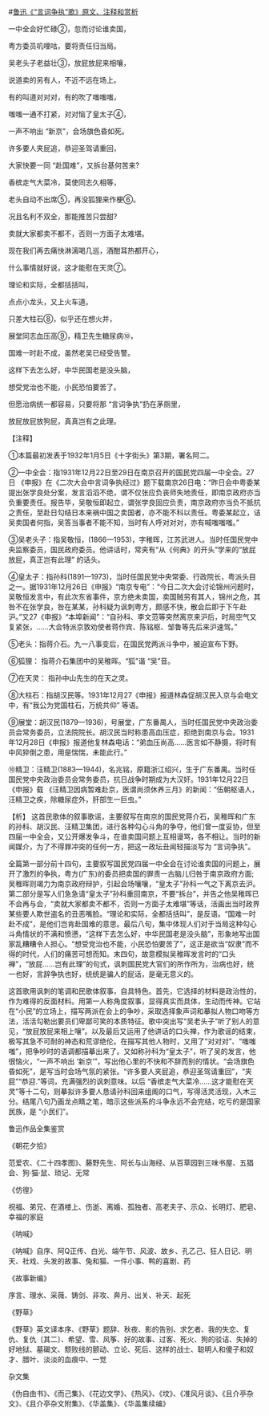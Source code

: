 #[鲁迅《“言词争执”歌》原文、注释和赏析](https://www.vrrw.net/wx/9319.html)

一中全会好忙碌②，忽而讨论谁卖国，

粤方委员叽哩咕，要将责任归当局。

吴老头子老益壮③，放屁放屁来相嚷，

说道卖的另有人，不近不远在场上。

有的叫道对对对，有的吹了嗤嗤嗤，

嗤嗤一通不打紧，对对恼了皇太子④，

一声不响出 “新京”，会场旗色昏如死。

许多要人夹屁追，恭迎圣驾请重回，

大家快要一同 “赴国难”，又拆台基何苦来?

香槟走气大菜冷，莫使同志久相等，

老头自动不出席⑤，再没狐狸来作梗⑥。

况且名利不双全，那能推苦只尝甜?

卖就大家都卖不都不，否则一方面子太难堪。

现在我们再去痛快淋漓喝几巡，酒酣耳热都开心，

什么事情就好说，这才能慰在天灵⑦。

理论和实际，全都括括叫，

点点小龙头，又上火车道。

只差大柱石⑧，似乎还在想火并，

展堂同志血压高⑨，精卫先生糖尿病⑩，

国难一时赴不成，虽然老吴已经受告警。

这样下去怎么好，中华民国老是没头脑，

想受党治也不能，小民恐怕要苦了。

但愿治病统一都容易，只要将那 “言词争执”扔在茅厕里，

放屁放屁放狗屁，真真岂有之此理。

【注释】

①本篇最初发表于1932年1月5日《十字街头》第3期，署名阿二。

②一中全会：指1931年12月22日至29日在南京召开的国民党四届一中全会。27日 《申报》在《二次大会中言词争执经过》题下载南京26日电：“昨日会中粤委某提出张学良处分案，发言滔滔不绝，谓不仅张应负丧师失地责任，即南京政府亦当负重要责任。报告毕，吴敬恒即起立，谓张学良固应负责，南京政府亦当负不抵抗之责任，至赴日勾结日本来祸中国之卖国者，亦不能不科以责任。粤委某起立，诘吴卖国者何指，吴答当事者不能不知，当时有人呼对对对，亦有喊嗤嗤嗤。”

③吴老头子：指吴敬恒，(1866—1953)，字稚晖，江苏武进人。当时任国民党中央监察委员，国民政府委员。他讲话时，常夹有“从《何典》的开头”学来的“放屁放屁，真正岂有此理” 的话头。

④皇太子：指孙科(1891—1973)，当时任国民党中央常委、行政院长，粤派头目之一。据1931年12月26日《申报》“南京专电”：“今日二次大会讨论锦州问题时，吴敬恒发言中，有此次东省事件，京方绝未卖国，卖国贼另有其人，锦州之危，其咎不在张学良，咎在某某，孙科疑为讽刺粤方，颇感不快，散会后即于下午赴沪。”又27《申报》“本埠新闻”：“自孙科、李文范等突然离京来沪后，时局空气又复紧张，……大会特派京敦劝使者蒋作宾、陈铭枢、邹鲁等先后来沪速驾。”



⑤老头：指蒋介石。九一八事变后，在国民党两派斗争中，被迫宣布下野。

⑥狐狸： 指蒋介石集团中的吴稚晖。“狐”谐 “吴”音。

⑦在天灵： 指孙中山先生的在天之灵。

⑧大柱石：指胡汉民等。1931年12月27《申报》报道林森促胡汉民入京与会电文中，有“我公为党国柱石，万统共仰” 等语。

⑨展堂：胡汉民(1879—1936)，号展堂，广东番禺人，当时任国民党中央政治委员会常务委员，立法院院长。胡汉民当时称患高血压症，拒绝到南京与会。1931年12月28日《申报》报道他复林森电话：“弟血压尚高……医言如不静摄，将时有中风猝倒之患，用是惴惴，未能此行。”

⑩精卫：汪精卫(1883—1944)，名兆铭，原籍浙江绍兴，生于广东番禺。当时任国民党中央政治委员会常务委员，抗日战争时期成为大汉奸。1931年12月22日《申报》载 《汪精卫因病暂难赴京，医谓尚须休养三月》的新闻：“伍朝枢语人，汪精卫之疾，除糖尿症外，肝部生一巨虫。”

【析】 这首民歌体的叙事歌谣，主要叙写在南京的国民党蒋介石，吴稚晖和广东的孙科、胡汉民、汪精卫集团，进行各种勾心斗角的争夺，他们曾一度妥协，但至四届一中全会，又公开爆发争斗，在谁卖国问题上互相谩骂，各不相让。当时的新闻媒介，为了不得罪冲突的任何一方，把这一政坛丑闻轻描淡写为 “言词争执”。

全篇第一部分前十四句，主要叙写国民党四届一中全会在讨论谁卖国的问题上，展开了激烈的争执，粤方(广东)的委员把卖国的罪责一古脑儿归咎于南京政府方面; 吴稚晖则竭力为南京政府辩护，引起会场嚷嚷，“皇太子”孙科一气之下离京去沪。第二部分是写人们急急请“皇太子”孙科重回南京，不要“拆台”，并告之他吴稚晖已不会再与会，“卖就大家都卖不都不，否则一方面子太难堪”等话，活画出当时政界某些要人欺世盗名的丑恶嘴脸。“理论和实际，全都括括叫”，是反语。“国难一时赴不成”，是他们岂肯赴国难的意思。最后八句，集中体现人们对于当局这种勾心斗角情状的不满和愤懑，“这样下去怎么好，中华民国老是没头脑”，形象地写出国家乱糟糟令人担心。“想受党治也不能，小民恐怕要苦了”，这正是欲当“奴隶”而不得的时代，人们的痛苦可想而知。末四句，故意模拟吴稚晖发言时的“口头禅”，“放屁……岂有此理”的句式，讽刺国民党大官们的所作所为，治病也好，统一也好，言辞争执也好，统统是骗人的屁话，是毫无意义的。

这首歌用讽刺的笔调和民歌体叙事，自具特色。首先，它选择的材料是政治性的，作为难得的反面材料。用第一人称角度叙事，显得真实而具体，生动而传神。它站在“小民”的立场上，描写两派在会上的争吵，采取选择象声词和摹拟人物口吻等方法，活活勾勒出要员们卑鄙可笑的本质特征。歌中突出写“吴老头子”听了别人的意见，“放屁放屁来相上嚷”。以及最后又运用了他讲话的口头禅，作为歌谣的结束，极写其急不可耐的神态和荒谬绝伦。在描写其他人物时，又用了“对对对”、“嗤嗤嗤”，把争吵时的语调都描摹出来了。又如称孙科为“皇太子”，听了吴的发言，他很恼火，“一声不响出 ‘新京’”，写出他心里的不快和不辞而别的情状。“会场旗色昏如死”，是写当时会场气氛的紧张。“许多要人夹屁追，恭迎圣驾请重回”，“夹屁”“恭迎.”等词，充满强烈的讽刺意味。以后 “香槟走气大菜冷……这才能慰在天灵”等十二句，则摹拟许多要人恳请孙科回来组阁的口气，写得活灵活现，入木三分。结尾八句乃画龙点睛之笔，暗示这些派系的斗争永远不会完结，吃亏的是国家民族，是 “小民们”。

鲁迅作品全集鉴赏

《朝花夕拾》

范爱农、《二十四孝图》、藤野先生、阿长与山海经、从百草园到三味书屋、五猖会、狗·猫·鼠、琐记、无常

《仿徨》

祝福、弟兄、在酒楼上、伤逝、离婚、孤独者、高老夫子、示众、长明灯、肥皂、幸福的家庭

《呐喊》

《呐喊》自序、阿Q正传、白光、端午节、风波、故乡、孔乙己、狂人日记、明天、社戏、头发的故事、兔和猫、一件小事、鸭的喜剧、药

《故事新编》

序言、理水、采薇、铸剑、非攻、奔月、出关、补天、起死

《野草》

《野草》英文译本序、《野草》题辞、秋夜、影的告别、求乞者、我的失恋、复仇、复仇〔其二〕、希望、雪、风筝、好的故事、过客、死火、狗的驳诘、失掉的好地狱、墓碣文、颓败线的颤动、立论、死后、这样的战士、聪明人和傻子和奴才、腊叶、淡淡的血痕中、一觉

杂文集

《伪自由书》、《而己集》、《花边文学》、《热风》、《坟》、《准风月谈》、《且介亭杂文》、《且介亭杂文附集》、《华盖集》、《华盖集续编》


